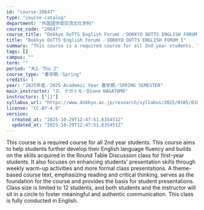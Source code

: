 ```yaml
---
id: "course:20647"
type: "course-catalog"
department: "外国語学部交流文化学科"
course_code: "20647"
course_title: "Dokkyo DoTTS English ForumⅠ ／DOKKYO DOTTS ENGLISH FORUM I"
title: "Dokkyo DoTTS English ForumⅠ ／DOKKYO DOTTS ENGLISH FORUM I"
summary: "This course is a required course for all 2nd year students. This course aims to help students further develop their Engl…"
tags: []
campus: ""
term: ""
period: "木2／Thu 2"
course_type: "春学期／Spring"
credits: 1
year: "2025年度／2025 Academic Year 春学期／SPRING SEMESTER"
main_instructor: "Ｄ．ナガトモ／Diane NAGATOMO"
instructors: ["[]"]
syllabus_url: "https://www.dokkyo.ac.jp/research/syllabus/2025/0105/0105_20647_ja_JP.html"
license: "CC-BY-4.0"
version:
  created_at: "2025-10-29T12:47:51.635451Z"
  updated_at: "2025-10-29T12:47:51.635451Z"
---
```

This course is a required course for all 2nd year students. This course aims to help students further develop their English language fluency and builds on the skills acquired in the Round Table Discussion class for first-year students. It also focuses on enhancing students' presentation skills through weekly warm-up activities and more formal class presentations. A theme-based course text, emphasizing reading and critical thinking, serves as the foundation for the course and provides the basis for student presentations. Class size is limited to 12 students, and both students and the instructor will sit in a circle to foster meaningful and authentic communication. This class is fully conducted in English.
